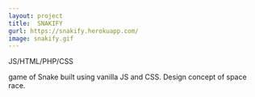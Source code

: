 ```yaml
---
layout: project
title:  SNAKIFY
gurl: https://snakify.herokuapp.com/
image: snakify.gif
---
```

JS/HTML/PHP/CSS

game of Snake built using vanilla JS and CSS. Design concept of space race.
